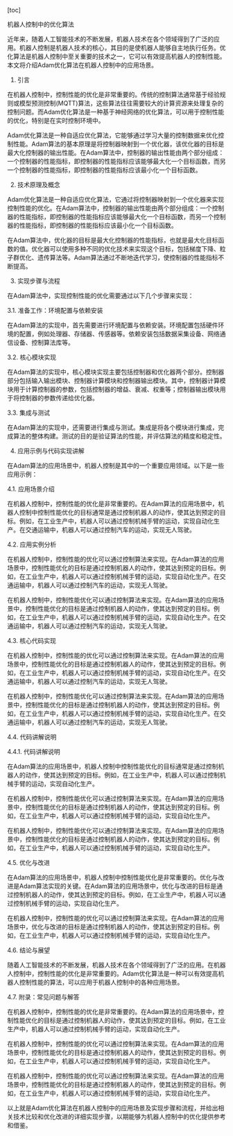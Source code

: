 
[toc]                    
                
                
机器人控制中的优化算法

近年来，随着人工智能技术的不断发展，机器人技术在各个领域得到了广泛的应用。机器人控制是机器人技术的核心，其目的是使机器人能够自主地执行任务。优化算法是机器人控制中至关重要的技术之一，它可以有效提高机器人的控制性能。本文将介绍Adam优化算法在机器人控制中的应用场景。

1. 引言

在机器人控制中，控制性能的优化是非常重要的。传统的控制算法通常基于经验规则或模型预测控制(MQTT)算法，这些算法往往需要较大的计算资源来处理复杂的控制问题。而Adam优化算法是一种基于神经网络的优化算法，可以用于控制性能的优化，特别是在实时控制环境中。

Adam优化算法是一种自适应优化算法，它能够通过学习大量的控制数据来优化控制性能。Adam算法的基本原理是将控制器映射到一个优化器，该优化器的目标是最大化控制器的输出性能。在Adam算法中，控制器的输出性能由两个部分组成：一个控制器的性能指标，即控制器的性能指标应该能够最大化一个目标函数，而另一个控制器的性能指标，即控制器的性能指标应该最小化一个目标函数。

2. 技术原理及概念

Adam优化算法是一种自适应优化算法，它通过将控制器映射到一个优化器来实现控制性能的优化。在Adam算法中，控制器的输出性能由两个部分组成：一个控制器的性能指标，即控制器的性能指标应该能够最大化一个目标函数，而另一个控制器的性能指标，即控制器的性能指标应该最小化一个目标函数。

在Adam算法中，优化器的目标是最大化控制器的性能指标，也就是最大化目标函数的值。优化器可以使用多种不同的优化技术来实现这个目标，包括梯度下降、粒子群优化、遗传算法等。Adam算法通过不断地迭代学习，使控制器的性能指标不断提高。

3. 实现步骤与流程

在Adam算法中，实现控制性能的优化需要通过以下几个步骤来实现：

3.1. 准备工作：环境配置与依赖安装

在Adam算法的实现中，首先需要进行环境配置与依赖安装。环境配置包括硬件环境的配置，例如处理器、存储器、传感器等。依赖安装包括数据采集设备、网络通信设备、控制算法库等。

3.2. 核心模块实现

在Adam算法的实现中，核心模块实现主要包括控制器和优化器两个部分。控制器部分包括输入输出模块、控制器计算模块和控制器输出模块。其中，控制器计算模块用于计算控制器的参数，包括控制器的增益、衰减、权重等；控制器输出模块用于将控制器的参数传递给优化器。

3.3. 集成与测试

在Adam算法的实现中，还需要进行集成与测试。集成是将各个模块进行集成，完成算法的整体构建。测试的目的是验证算法的性能，并评估算法的精度和稳定性。

4. 应用示例与代码实现讲解

在Adam算法的应用场景中，机器人控制是其中的一个重要应用领域。以下是一些应用示例：

4.1. 应用场景介绍

在机器人控制中，控制性能的优化是非常重要的。在Adam算法的应用场景中，机器人控制中控制性能优化的目标通常是通过控制机器人的动作，使其达到预定的目标。例如，在工业生产中，机器人可以通过控制机械手臂的运动，实现自动化生产。在交通运输中，机器人可以通过控制汽车的运动，实现无人驾驶。

4.2. 应用实例分析

在机器人控制中，控制性能的优化可以通过控制算法来实现。在Adam算法的应用场景中，控制性能优化的目标是通过控制机器人的动作，使其达到预定的目标。例如，在工业生产中，机器人可以通过控制机械手臂的运动，实现自动化生产。在交通运输中，机器人可以通过控制汽车的运动，实现无人驾驶。

在机器人控制中，控制性能优化可以通过控制算法来实现。在Adam算法的应用场景中，控制性能优化的目标是通过控制机器人的动作，使其达到预定的目标。例如，在工业生产中，机器人可以通过控制机械手臂的运动，实现自动化生产。在交通运输中，机器人可以通过控制汽车的运动，实现无人驾驶。

4.3. 核心代码实现

在机器人控制中，控制性能的优化可以通过控制算法来实现。在Adam算法的应用场景中，控制性能优化的目标是通过控制机器人的动作，使其达到预定的目标。例如，在工业生产中，机器人可以通过控制机械手臂的运动，实现自动化生产。在交通运输中，机器人可以通过控制汽车的运动，实现无人驾驶。

在机器人控制中，控制性能优化可以通过控制算法来实现。在Adam算法的应用场景中，控制性能优化的目标是通过控制机器人的动作，使其达到预定的目标。例如，在工业生产中，机器人可以通过控制机械手臂的运动，实现自动化生产。在交通运输中，机器人可以通过控制汽车的运动，实现无人驾驶。

4.4. 代码讲解说明

4.4.1. 代码讲解说明

在Adam算法的应用场景中，机器人控制中控制性能优化的目标通常是通过控制机器人的动作，使其达到预定的目标。例如，在工业生产中，机器人可以通过控制机械手臂的运动，实现自动化生产。

在机器人控制中，控制性能优化可以通过控制算法来实现。在Adam算法的应用场景中，控制性能优化的目标是通过控制机器人的动作，使其达到预定的目标。例如，在工业生产中，机器人可以通过控制机械手臂的运动，实现自动化生产。

在机器人控制中，控制性能优化可以通过控制算法来实现。在Adam算法的应用场景中，控制性能优化的目标是通过控制机器人的动作，使其达到预定的目标。例如，在工业生产中，机器人可以通过控制机械手臂的运动，实现自动化生产。

4.5. 优化与改进

在Adam算法的应用场景中，机器人控制中控制性能优化是非常重要的。优化与改进是Adam算法实现的关键。在Adam算法的应用场景中，优化与改进的目标是通过控制机器人的动作，使其达到预定的目标。例如，在工业生产中，机器人可以通过控制机械手臂的运动，实现自动化生产。

在机器人控制中，控制性能的优化可以通过控制算法来实现。在Adam算法的应用场景中，优化与改进的目标是通过控制机器人的动作，使其达到预定的目标。例如，在工业生产中，机器人可以通过控制机械手臂的运动，实现自动化生产。

4.6. 结论与展望

随着人工智能技术的不断发展，机器人技术在各个领域得到了广泛的应用。在机器人控制中，控制性能的优化是非常重要的。Adam优化算法是一种可以有效提高机器人控制性能的算法，可以应用于机器人控制中的各种应用场景。

4.7. 附录：常见问题与解答

在机器人控制中，控制性能的优化是非常重要的。在Adam算法的应用场景中，控制性能优化的目标是通过控制机器人的动作，使其达到预定的目标。例如，在工业生产中，机器人可以通过控制机械手臂的运动，实现自动化生产。

在机器人控制中，控制性能的优化可以通过控制算法来实现。在Adam算法的应用场景中，控制性能优化的目标是通过控制机器人的动作，使其达到预定的目标。例如，在工业生产中，机器人可以通过控制机械手臂的运动，实现自动化生产。

在机器人控制中，控制性能的优化可以通过控制算法来实现。在Adam算法的应用场景中，控制性能优化的目标是通过控制机器人的动作，使其达到预定的目标。例如，在工业生产中，机器人可以通过控制机械手臂的运动，实现自动化生产。

以上就是Adam优化算法在机器人控制中的应用场景及实现步骤和流程，并给出相关技术比较和优化改进的详细实现步骤，以期能够为机器人控制中的优化提供参考和借鉴。

